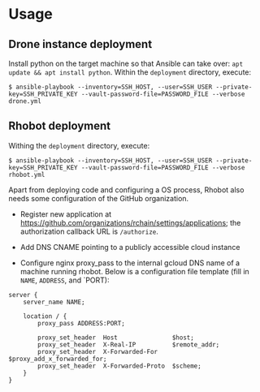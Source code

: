 # Usage
## Drone instance deployment

Install python on the target machine so that Ansible can take over: `apt
update && apt install python`.  Within the `deployment` directory, execute:

    $ ansible-playbook --inventory=SSH_HOST, --user=SSH_USER --private-key=SSH_PRIVATE_KEY --vault-password-file=PASSWORD_FILE --verbose drone.yml

## Rhobot deployment

Withing the `deployment` directory, execute:

    $ ansible-playbook --inventory=SSH_HOST, --user=SSH_USER --private-key=SSH_PRIVATE_KEY --vault-password-file=PASSWORD_FILE --verbose rhobot.yml

Apart from deploying code and configuring a OS process, Rhobot also needs some
configuration of the GitHub organization.

 * Register new application at
   https://github.com/organizations/rchain/settings/applications; the
   authorization callback URL is `/authorize`.

 * Add DNS CNAME pointing to a publicly accessible cloud instance
 * Configure nginx proxy_pass to the internal gcloud DNS name of a machine
   running rhobot.  Below is a configuration file template (fill in `NAME`,
   `ADDRESS`, and `PORT):

```
server {
    server_name NAME;

    location / {
        proxy_pass ADDRESS:PORT;

        proxy_set_header  Host               $host;
        proxy_set_header  X-Real-IP          $remote_addr;
        proxy_set_header  X-Forwarded-For    $proxy_add_x_forwarded_for;
        proxy_set_header  X-Forwarded-Proto  $scheme;
    }
}
```
